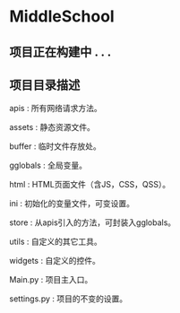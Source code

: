# MiddleSchool

## 项目正在构建中 . . .

## 项目目录描述

apis : 所有网络请求方法。

assets : 静态资源文件。

buffer : 临时文件存放处。

gglobals : 全局变量。

html : HTML页面文件（含JS，CSS，QSS）。

ini : 初始化的变量文件，可变设置。

store : 从apis引入的方法，可封装入gglobals。

utils : 自定义的其它工具。

widgets : 自定义的控件。

Main.py : 项目主入口。

settings.py : 项目的不变的设置。
